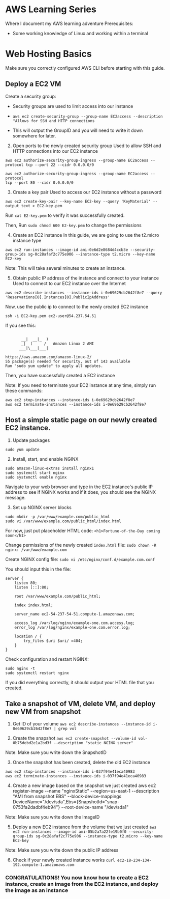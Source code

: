 # AWS Learning Series
Where I document my AWS learning adventure
Prerequisites:
- Some working knowledge of Linux and working within a terminal

# Web Hosting Basics
Make sure you correctly configured AWS CLI before starting with this guide.

## Deploy a EC2 VM 

Create a security group:
* Security groups are used to limit access into our instance

* `aws ec2 create-security-group --group-name EC2access --description "Allows
for SSH and HTTP connections` 

* This will output the GroupID and you will need to write it down somewhere for
later.

2. Open ports to the newly created security group
Used to allow SSH and HTTP connections into our EC2 instance 

```
aws ec2 authorize-security-group-ingress --group-name EC2access --protocol tcp --port 22 --cidr 0.0.0.0/0

aws ec2 authorize-security-group-ingress --group-name EC2access --protocol
tcp --port 80 --cidr 0.0.0.0/0
```

3. Create a key pair
Used to access our EC2 instance without a password

`aws ec2 create-key-pair --key-name EC2-key --query 'KeyMaterial' --output
text > EC2-key.pem`

Run `cat E2-key.pem` to verify it was successfully created. 

Then, Run `sudo chmod 600 E2-key.pem` to change the permissions

4.  Create an EC2 instance
In this guide, we are going to use the t2.micro instance type

`aws ec2 run-instances --image-id ami-0e6d2e8684d4ccb3e --security-group-ids sg-0c28afaf2c775e906 --instance-type t2.micro --key-name EC2-key`

Note: This will take several minutes to create an instance.

5. Obtain public IP address of the instance and connect to your instance
Used to connect to our EC2 instance over the Internet

`aws ec2 describe-instances --instance-ids i-0e69629cb2642f8e7 --query 'Reservations[0].Instances[0].PublicIpAddress'`

Now, use the public ip to connect to the newly created EC2 instance

`ssh -i EC2-key.pem ec2-user@54.237.54.51`

If you see this:
```

       __|  __|_  )
       _|  (     /   Amazon Linux 2 AMI
      ___|\___|___|

https://aws.amazon.com/amazon-linux-2/
55 package(s) needed for security, out of 143 available
Run "sudo yum update" to apply all updates.
```

Then, you have successfully created a EC2 instance

Note: If you need to terminate your EC2 instance at any time, simply run these
commands:

```
aws ec2 stop-instances --instance-ids i-0e69629cb2642f8e7 
aws ec2 terminate-instances --instance-ids i-0e69629cb2642f8e7 
```

## Host a simple static page on our newly created EC2 instance. 

1. Update packages

`sudo yum update`

2. Install, start, and enable NGINX

```
sudo amazon-linux-extras install nginx1
sudo systemctl start nginx
sudo systemctl enable nginx
```

Navigate to your web browser and type in the EC2 instance's public IP address
to see if NGINX works and if it does, you should see the NGINX message.

3. Set up NGINX server blocks

```
sudo mkdir -p /var/www/example.com/public_html
sudo vi /var/www/example.com/public_html/index.html
```

For now, just put placeholder HTML code:
`<h1>Fortune-of-the-Day coming soon</h1>`

Change permissions of the newly created `index.html` file: 
`sudo chown -R nginx: /var/www/example.com`

Create NGINX config file:
`sudo vi /etc/nginx/conf.d/example.com.conf`

You should input this in the file:
```
server {
    listen 80;
    listen [::]:80;

    root /var/www/example.com/public_html;

    index index.html;

    server_name ec2-54-237-54-51.compute-1.amazonaws.com;

    access_log /var/log/nginx/example-one.com.access.log;
    error_log /var/log/nginx/example-one.com.error.log;

    location / {
        try_files $uri $uri/ =404;
    }
}
```

Check configuration and restart NGINX:
```
sudo nginx -t 
sudo systemctl restart nginx
```

If you did everything correctly, it should output your HTML file that you
created.


## Take a snapshot of VM, delete VM, and deploy new VM from snapshot

1. Get ID of your volume
`aws ec2 describe-instances --instance-id i-0e69629cb2642f8e7 | grep vol`

2. Create the snapshot
`aws ec2 create-snapshot --volume-id vol-0b75debd2e1a2bd3f --description "static NGINX server"`

Note: Make sure you write down the SnapshotID

3. Once the snapshot has been created, delete the old EC2 instance

```
aws ec2 stop-instances --instance-ids i-037f94e41eca40983 
aws ec2 terminate-instances --instance-ids i-037f94e41eca40983   
```

4. Create a new image based on the snapshot we just created
aws ec2 register-image --name "nginxStatic" --region=us-east-1 --description "AMI from snapshot EBS" --block-device-mappings DeviceName="/dev/sda",Ebs={SnapshotId="snap-0753fa2dadbf4eb94"} --root-device-name "/dev/sda1"

Note: Make sure you write down the ImageID

5. Deploy a new EC2 instance from the volume that we just created
`aws ec2 run-instances --image-id ami-05b2a7a22fe19b0f0 --security-group-ids sg-0c28afaf2c775e906 --instance-type t2.micro --key-name EC2-key`

Note: Make sure you write down the public IP address

6. Check if your newly created instance works
`curl ec2-18-234-134-192.compute-1.amazonaws.com`

### CONGRATULATIONS! You now know how to create a EC2 instance, create an image from the EC2 instance, and deploy the image as an instance
